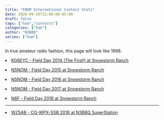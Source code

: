 ```yaml
---
title: "FBOM International Contest Stats"
date: 2020-09-26T12:00:00-05:00
draft: false
tags: ["ham","contests"]
categories: ["ham"]
author: "N3BBQ"
series: ["ham"]
---
```


<div class="container">
  <div class="media-content">
    In true amateur radio fashion, this page will look like 1998.<p>
    <li><a href="/stats/fd2014/">KG6EYC - Field Day 2014 (The First!)  at Snowstorm Ranch</a><p>
    <li><a href="/stats/fd2015/">N5NOM - Field Day 2015 at Snowstorm Ranch</a><p>
    <li><a href="/stats/fd2016/">N5NOM - Field Day 2016 at Snowstorm Ranch</a><p>
    <li><a href="/stats/fd2017/">N5NOM - Field Day 2017 at Snowstorm Ranch</a><p>
    <li><a href="/stats/fd2018/">N6F - Field Day 2018 at Snowstorm Ranch</a><p>
    <hr>
    <li><a href="/stats/cqww-wpx-ssb-2018/">WZ5AB - CQ-WPX-SSB 2018 at N3BBQ SuperStation</a><p>
  </div>
</div>
